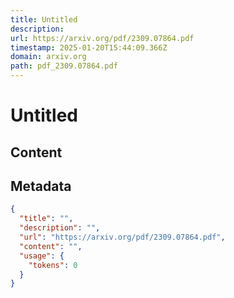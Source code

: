 ```yaml
---
title: Untitled
description: 
url: https://arxiv.org/pdf/2309.07864.pdf
timestamp: 2025-01-20T15:44:09.366Z
domain: arxiv.org
path: pdf_2309.07864.pdf
---
```


# Untitled



## Content



## Metadata

```json
{
  "title": "",
  "description": "",
  "url": "https://arxiv.org/pdf/2309.07864.pdf",
  "content": "",
  "usage": {
    "tokens": 0
  }
}
```
